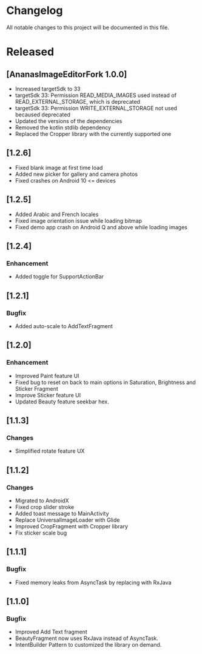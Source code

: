 # Changelog
All notable changes to this project will be documented in this file.

# Released

## [AnanasImageEditorFork 1.0.0]
- Increased targetSdk to 33
- targetSdk 33: Permission READ_MEDIA_IMAGES used instead of READ_EXTERNAL_STORAGE, which is deprecated 
- targetSdk 33: Permission WRITE_EXTERNAL_STORAGE not used becaused deprecated
- Updated the versions of the dependencies
- Removed the kotlin stdlib dependency
- Replaced the Cropper library with the currently supported one

## [1.2.6]
- Fixed blank image at first time load
- Added new picker for gallery and camera photos
- Fixed crashes on Android 10 <= devices 

## [1.2.5]
- Added Arabic and French locales
- Fixed image orientation issue while loading bitmap
- Fixed demo app crash on Android Q and above while loading images 

## [1.2.4]
### Enhancement
- Added toggle for SupportActionBar

## [1.2.1]
### Bugfix
- Added auto-scale to AddTextFragment

## [1.2.0]
### Enhancement 
- Improved Paint feature UI
- Fixed bug to reset on back to main options in Saturation, Brightness and Sticker Fragment
- Improve Sticker feature UI
- Updated Beauty feature seekbar hex.

## [1.1.3]
### Changes
- Simplified rotate feature UX

## [1.1.2]
### Changes
- Migrated to AndroidX
- Fixed crop slider stroke
- Added toast message to MainActivity
- Replace UniversalImageLoader with Glide
- Improved CropFragment with Cropper library
- Fix sticker scale bug

## [1.1.1]
### Bugfix
- Fixed memory leaks from AsyncTask by replacing with RxJava

## [1.1.0]
### Bugfix
- Improved Add Text fragment
- BeautyFragment now uses RxJava instead of AsyncTask.
- IntentBuilder Pattern to customized the library on demand.